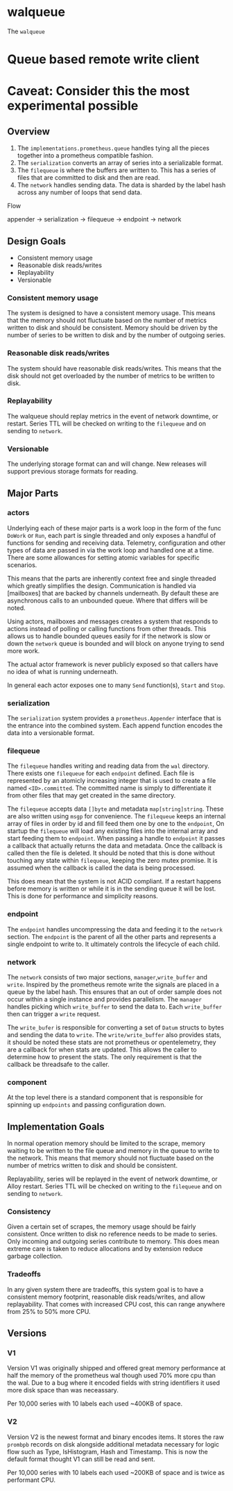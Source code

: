 # walqueue

The `walqueue` 

# Queue based remote write client

# Caveat: Consider this the most experimental possible

## Overview

1. The `implementations.prometheus.queue` handles tying all the pieces together into a prometheus compatible fashion.
2. The `serialization` converts an array of series into a serializable format.
3. The `filequeue` is where the buffers are written to. This has a series of files that are committed to disk and then are read.
4. The `network` handles sending data. The data is sharded by the label hash across any number of loops that send data.

Flow

appender -> serialization -> filequeue -> endpoint -> network

## Design Goals

* Consistent memory usage
* Reasonable disk reads/writes
* Replayability
* Versionable

### Consistent memory usage

The system is designed to have a consistent memory usage. This means that the memory should not fluctuate based on the number of metrics written to disk and should be consistent. Memory should be driven by the number of series to be written to disk and by the number of outgoing series.

### Reasonable disk reads/writes

The system should have reasonable disk reads/writes. This means that the disk should not get overloaded by the number of metrics to be written to disk. 

### Replayability

The walqueue should replay metrics in the event of network downtime, or restart. Series TTL will be checked on writing to the `filequeue` and on sending to `network`.

### Versionable

The underlying storage format can and will change. New releases will support previous storage formats for reading.

## Major Parts

### actors

Underlying each of these major parts is a work loop in the form of the func `DoWork` or `Run`, each part is single threaded and only exposes a handful of functions for sending and receiving data. Telemetry, configuration and other types of data are passed in via the work loop and handled one at a time. There are some allowances for setting atomic variables for specific scenarios.

This means that the parts are inherently context free and single threaded which greatly simplifies the design. Communication is handled via [mailboxes] that are backed by channels underneath. By default these are asynchronous calls to an unbounded queue. Where that differs will be noted. 

Using actors, mailboxes and messages creates a system that responds to actions instead of polling or calling functions from other threads. This allows us to handle bounded queues easily for if the network is slow or down the `network` queue is bounded and will block on anyone trying to send more work.

The actual actor framework is never publicly exposed so that callers have no idea of what is running underneath.

In general each actor exposes one to many `Send` function(s), `Start` and `Stop`. 

### serialization

The `serialization` system provides a `prometheus.Appender` interface that is the entrance into the combined system. Each append function encodes the data into a versionable format.

### filequeue

The `filequeue` handles writing and reading data from the `wal` directory. There exists one `filequeue` for each `endpoint` defined. Each file is represented by an atomicly increasing integer that is used to create a file named `<ID>.committed`. The committed name is simply to differentiate it from other files that may get created in the same directory. 

The `filequeue` accepts data `[]byte` and metadata `map[string]string`. These are also written using `msgp` for convenience. The `filequeue` keeps an internal array of files in order by id and fill feed them one by one to the `endpoint`, On startup the `filequeue` will load any existing files into the internal array and start feeding them to `endpoint`. When passing a handle to `endpoint` it passes a callback that actually returns the data and metadata. Once the callback is called then the file is deleted. It should be noted that this is done without touching any state within `filequeue`, keeping the zero mutex promise. It is assumed when the callback is called the data is being processed.

This does mean that the system is not ACID compliant. If a restart happens before memory is written or while it is in the sending queue it will be lost. This is done for performance and simplicity reasons.

### endpoint

The `endpoint` handles uncompressing the data and feeding it to the `network` section. The `endpoint` is the parent of all the other parts and represents a single endpoint to write to. It ultimately controls the lifecycle of each child. 

### network

The `network` consists of two major sections, `manager`,`write_buffer` and `write`. Inspired by the prometheus remote write the signals are placed in a queue by the label hash. This ensures that an out of order sample does not occur within a single instance and provides parallelism. The `manager` handles picking which `write_buffer` to send the data to. Each `write_buffer` then can trigger a `write` request.

The `write_bufer` is responsible for converting a set of `Datum` structs to bytes and sending the data to `write`. The `write/write_buffer` also provides stats, it should be noted these stats are not prometheus or opentelemetry, they are a callback for when stats are updated. This allows the caller to determine how to present the stats. The only requirement is that the callback be threadsafe to the caller.  

### component

At the top level there is a standard component that is responsible for spinning up `endpoints` and passing configuration down.

## Implementation Goals

In normal operation memory should be limited to the scrape, memory waiting to be written to the file queue and memory in the queue to write to the network. This means that memory should not fluctuate based on the number of metrics written to disk and should be consistent.

Replayability, series will be replayed in the event of network downtime, or Alloy restart. Series TTL will be checked on writing to the `filequeue` and on sending to `network`.

### Consistency

Given a certain set of scrapes, the memory usage should be fairly consistent. Once written to disk no reference needs to be made to series. Only incoming and outgoing series contribute to memory. This does mean extreme care is taken to reduce allocations and by extension reduce garbage collection.

### Tradeoffs

In any given system there are tradeoffs, this system goal is to have a consistent memory footprint, reasonable disk reads/writes, and allow replayability. That comes with increased CPU cost, this can range anywhere from 25% to 50% more CPU. 

## Versions

### V1

Version V1 was originally shipped and offered great memory performance at half the memory of the prometheus wal though used 70% more cpu than the wal. Due to a bug where it encoded fields with string identifiers it used more disk space than was neceassary.

Per 10,000 series with 10 labels each used ~400KB of space.

### V2

Version V2 is the newest format and binary encodes items. It stores the raw `prombpb` records on disk alongside additional metadata necessary for logic flow such as Type, IsHistogram, Hash and Timestamp. This is now the default format thought V1 can still be read and sent.

Per 10,000 series with 10 labels each used ~200KB of space and is twice as performant CPU.
